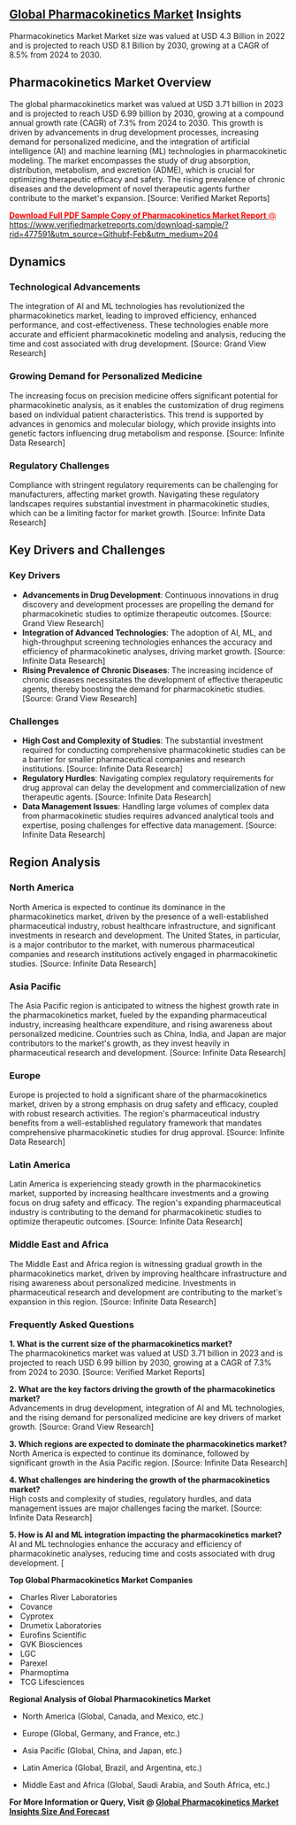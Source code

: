 <h2><a href="https://www.verifiedmarketreports.com/download-sample/?rid=477591&amp;utm_source=Githubf&amp;utm_medium=204" target="_blank">Global Pharmacokinetics Market</a> Insights</h2><p>Pharmacokinetics Market Market size was valued at USD 4.3 Billion in 2022 and is projected to reach USD 8.1 Billion by 2030, growing at a CAGR of 8.5% from 2024 to 2030.</p><p> <h2>Pharmacokinetics Market Overview</h2> <p>The global pharmacokinetics market was valued at USD 3.71 billion in 2023 and is projected to reach USD 6.99 billion by 2030, growing at a compound annual growth rate (CAGR) of 7.3% from 2024 to 2030. This growth is driven by advancements in drug development processes, increasing demand for personalized medicine, and the integration of artificial intelligence (AI) and machine learning (ML) technologies in pharmacokinetic modeling. The market encompasses the study of drug absorption, distribution, metabolism, and excretion (ADME), which is crucial for optimizing therapeutic efficacy and safety. The rising prevalence of chronic diseases and the development of novel therapeutic agents further contribute to the market's expansion. [Source: Verified Market Reports]</p> <p><a href="https://www.verifiedmarketreports.com/product/pharmacokinetics-market-size-and-forecast/"><p><span class=""><span style="color: #ff0000;"><strong>Download Full PDF Sample Copy of Pharmacokinetics Market Report</strong> @ </span><a href="https://www.verifiedmarketreports.com/download-sample/?rid=477591&amp;utm_source=Githubf-Feb&amp;utm_medium=204" target="_blank">https://www.verifiedmarketreports.com/download-sample/?rid=477591&amp;utm_source=Githubf-Feb&amp;utm_medium=204</a></span></p></a></p> <h2>Dynamics</h2> <h3>Technological Advancements</h3> <p>The integration of AI and ML technologies has revolutionized the pharmacokinetics market, leading to improved efficiency, enhanced performance, and cost-effectiveness. These technologies enable more accurate and efficient pharmacokinetic modeling and analysis, reducing the time and cost associated with drug development. [Source: Grand View Research]</p> <h3>Growing Demand for Personalized Medicine</h3> <p>The increasing focus on precision medicine offers significant potential for pharmacokinetic analysis, as it enables the customization of drug regimens based on individual patient characteristics. This trend is supported by advances in genomics and molecular biology, which provide insights into genetic factors influencing drug metabolism and response. [Source: Infinite Data Research]</p> <h3>Regulatory Challenges</h3> <p>Compliance with stringent regulatory requirements can be challenging for manufacturers, affecting market growth. Navigating these regulatory landscapes requires substantial investment in pharmacokinetic studies, which can be a limiting factor for market growth. [Source: Infinite Data Research]</p> <h2>Key Drivers and Challenges</h2> <h3>Key Drivers</h3> <ul> <li><strong>Advancements in Drug Development</strong>: Continuous innovations in drug discovery and development processes are propelling the demand for pharmacokinetic studies to optimize therapeutic outcomes. [Source: Grand View Research]</li> <li><strong>Integration of Advanced Technologies</strong>: The adoption of AI, ML, and high-throughput screening technologies enhances the accuracy and efficiency of pharmacokinetic analyses, driving market growth. [Source: Infinite Data Research]</li> <li><strong>Rising Prevalence of Chronic Diseases</strong>: The increasing incidence of chronic diseases necessitates the development of effective therapeutic agents, thereby boosting the demand for pharmacokinetic studies. [Source: Grand View Research]</li> </ul> <h3>Challenges</h3> <ul> <li><strong>High Cost and Complexity of Studies</strong>: The substantial investment required for conducting comprehensive pharmacokinetic studies can be a barrier for smaller pharmaceutical companies and research institutions. [Source: Infinite Data Research]</li> <li><strong>Regulatory Hurdles</strong>: Navigating complex regulatory requirements for drug approval can delay the development and commercialization of new therapeutic agents. [Source: Infinite Data Research]</li> <li><strong>Data Management Issues</strong>: Handling large volumes of complex data from pharmacokinetic studies requires advanced analytical tools and expertise, posing challenges for effective data management. [Source: Infinite Data Research]</li> </ul> <h2>Region Analysis</h2> <h3>North America</h3> <p>North America is expected to continue its dominance in the pharmacokinetics market, driven by the presence of a well-established pharmaceutical industry, robust healthcare infrastructure, and significant investments in research and development. The United States, in particular, is a major contributor to the market, with numerous pharmaceutical companies and research institutions actively engaged in pharmacokinetic studies. [Source: Infinite Data Research]</p> <h3>Asia Pacific</h3> <p>The Asia Pacific region is anticipated to witness the highest growth rate in the pharmacokinetics market, fueled by the expanding pharmaceutical industry, increasing healthcare expenditure, and rising awareness about personalized medicine. Countries such as China, India, and Japan are major contributors to the market's growth, as they invest heavily in pharmaceutical research and development. [Source: Infinite Data Research]</p> <h3>Europe</h3> <p>Europe is projected to hold a significant share of the pharmacokinetics market, driven by a strong emphasis on drug safety and efficacy, coupled with robust research activities. The region's pharmaceutical industry benefits from a well-established regulatory framework that mandates comprehensive pharmacokinetic studies for drug approval. [Source: Infinite Data Research]</p> <h3>Latin America</h3> <p>Latin America is experiencing steady growth in the pharmacokinetics market, supported by increasing healthcare investments and a growing focus on drug safety and efficacy. The region's expanding pharmaceutical industry is contributing to the demand for pharmacokinetic studies to optimize therapeutic outcomes. [Source: Infinite Data Research]</p> <h3>Middle East and Africa</h3> <p>The Middle East and Africa region is witnessing gradual growth in the pharmacokinetics market, driven by improving healthcare infrastructure and rising awareness about personalized medicine. Investments in pharmaceutical research and development are contributing to the market's expansion in this region. [Source: Infinite Data Research]</p> <h3>Frequently Asked Questions</h3> <p><strong>1. What is the current size of the pharmacokinetics market?</strong><br> The pharmacokinetics market was valued at USD 3.71 billion in 2023 and is projected to reach USD 6.99 billion by 2030, growing at a CAGR of 7.3% from 2024 to 2030. [Source: Verified Market Reports]</p> <p><strong>2. What are the key factors driving the growth of the pharmacokinetics market?</strong><br> Advancements in drug development, integration of AI and ML technologies, and the rising demand for personalized medicine are key drivers of market growth. [Source: Grand View Research]</p> <p><strong>3. Which regions are expected to dominate the pharmacokinetics market?</strong><br> North America is expected to continue its dominance, followed by significant growth in the Asia Pacific region. [Source: Infinite Data Research]</p> <p><strong>4. What challenges are hindering the growth of the pharmacokinetics market?</strong><br> High costs and complexity of studies, regulatory hurdles, and data management issues are major challenges facing the market. [Source: Infinite Data Research]</p> <p><strong>5. How is AI and ML integration impacting the pharmacokinetics market?</strong><br> AI and ML technologies enhance the accuracy and efficiency of pharmacokinetic analyses, reducing time and costs associated with drug development. [</p><p><strong>Top Global Pharmacokinetics Market Companies</strong></p><div data-test-id=""><p><li>Charles River Laboratories</li><li>Covance</li><li>Cyprotex</li><li>Drumetix Laboratories</li><li>Eurofins Scientific</li><li>GVK Biosciences</li><li>LGC</li><li>Parexel</li><li>Pharmoptima</li><li>TCG Lifesciences</li></p><div><strong>Regional Analysis of&nbsp;Global Pharmacokinetics Market</strong></div><ul><li dir="ltr"><p dir="ltr">North America&nbsp;(Global, Canada, and Mexico, etc.)</p></li><li dir="ltr"><p dir="ltr">Europe (Global, Germany, and France, etc.)</p></li><li dir="ltr"><p dir="ltr">Asia Pacific&nbsp;(Global, China, and Japan, etc.)</p></li><li dir="ltr"><p dir="ltr">Latin America&nbsp;(Global, Brazil, and Argentina, etc.)</p></li><li dir="ltr">Middle East and Africa&nbsp;(Global, Saudi Arabia, and South Africa, etc.)</li></ul><p><strong>For More Information or Query, Visit @&nbsp;</strong><strong><a href="https://www.verifiedmarketreports.com/product/pharmacokinetics-market-size-and-forecast/?utm_source=Githubf&amp;utm_medium=204" target="_blank">Global Pharmacokinetics Market Insights Size And Forecast</a></strong></p></div>
